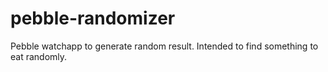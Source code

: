 # pebble-randomizer
Pebble watchapp to generate random result. Intended to find something to eat randomly.
